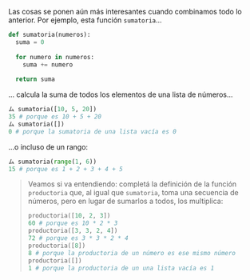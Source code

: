 Las cosas se ponen aún más interesantes cuando combinamos todo lo anterior. Por ejemplo, esta función `sumatoria`...

```python
def sumatoria(numeros):
  suma = 0
  
  for numero in numeros: 
    suma += numero
    
  return suma
```

... calcula la suma de todos los elementos de una lista de números...

```python
ム sumatoria([10, 5, 20])
35 # porque es 10 + 5 + 20
ム sumatoria([])
0 # porque la sumatoria de una lista vacía es 0

```

...o incluso de un rango: 

```python
ム sumatoria(range(1, 6))
15 # porque es 1 + 2 + 3 + 4 + 5
```

> Veamos si va entendiendo: completá la definición de la función `productoria` que, al igual que `sumatoria`, toma una secuencia de números, pero en lugar de sumarlos a todos, los multiplica: 
> 
> ```python
> productoria([10, 2, 3])
> 60 # porque es 10 * 2 * 3
> productoria([3, 3, 2, 4])
> 72 # porque es 3 * 3 * 2 * 4
> productoria([8])
> 8 # porque la productoria de un número es ese mismo número
> productoria([])
> 1 # porque la productoria de un una lista vacía es 1
> ```
> 





